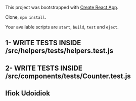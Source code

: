 This project was bootstrapped with [Create React App](https://github.com/facebook/create-react-app).

Clone, `npm install`.

Your available scripts are `start`, `build`, `test` and `eject`.

## 1- WRITE TESTS INSIDE /src/helpers/__tests__/helpers.test.js
## 2- WRITE TESTS INSIDE /src/components/__tests__/Counter.test.js

## Ifiok Udoidiok
